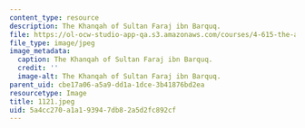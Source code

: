```yaml
---
content_type: resource
description: The Khanqah of Sultan Faraj ibn Barquq.
file: https://ol-ocw-studio-app-qa.s3.amazonaws.com/courses/4-615-the-architecture-of-cairo-spring-2002/5a4cc270a1a193947db82a5d2fc892cf_1121.jpeg
file_type: image/jpeg
image_metadata:
  caption: The Khanqah of Sultan Faraj ibn Barquq.
  credit: ''
  image-alt: The Khanqah of Sultan Faraj ibn Barquq.
parent_uid: cbe17a06-a5a9-dd1a-1dce-3b41876bd2ea
resourcetype: Image
title: 1121.jpeg
uid: 5a4cc270-a1a1-9394-7db8-2a5d2fc892cf
---
```

